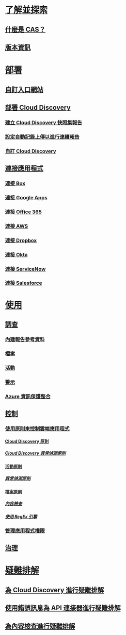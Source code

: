 # [了解並探索](what-is-cloud-app-security.md)
## [什麼是 CAS？](what-is-cloud-app-security.md)
## [版本資訊](release-notes.md)
# [部署](getting-started-with-cloud-app-security.md)
## [自訂入口網站](general-setup.md)
## [部署 Cloud Discovery](set-up-cloud-discovery.md)
### [建立 Cloud Discovery 快照集報告](create-snapshot-cloud-discovery-reports.md)
### [設定自動記錄上傳以進行連續報告](configure-automatic-log-upload-for-continuous-reports.md)
### [自訂 Cloud Discovery](working-with-cloud-discovery-data.md)
## [連接應用程式](enable-instant-visibility-protection-and-governance-actions-for-your-apps.md)
### [連接 Box](connect-box-to-microsoft-cloud-app-security.md)
### [連接 Google Apps](connect-google-apps-to-microsoft-cloud-app-security.md)
### [連接 Office 365](connect-office-365-to-microsoft-cloud-app-security.md)
### [連接 AWS](connect-aws-to-microsoft-cloud-app-security.md)
### [連接 Dropbox](connect-dropbox-to-microsoft-cloud-app-security.md)
### [連接 Okta](connect-okta-to-microsoft-cloud-app-security.md)
### [連接 ServiceNow](connect-servicenow-to-microsoft-cloud-app-security.md)
### [連接 Salesforce](connect-salesforce-to-microsoft-cloud-app-security.md)
# [使用](daily-activities-to-protect-your-cloud-environment.md)
## [調查](investigate.md)
### [內建報告參考資料](built-in-report-reference.md)
### [檔案](file-filters.md)
### [活動](activity-filters.md)
### [警示](monitor-alerts.md)
### [Azure 資訊保護整合](azip-integration.md)
## [控制](control.md)
### [使用原則來控制雲端應用程式](control-cloud-apps-with-policies.md)
#### [Cloud Discovery 原則](cloud-discovery-policies.md)
##### [Cloud Discovery 異常偵測原則](cloud-discovery-anomaly-detection-policy.md)
#### [活動原則](user-activity-policies.md)
##### [異常偵測原則](anomaly-detection-policy.md)
#### [檔案原則](data-protection-policies.md)
##### [內容檢查](content-inspection.md)
##### [使用 RegEx 引擎](working-with-the-regex-engine.md)
### [管理應用程式權限](manage-app-permissions.md)
## [治理](governance-actions.md)
# [疑難排解](troubleshooting.md)
## [為 Cloud Discovery 進行疑難排解](troubleshooting-cloud-discovery.md)
## [使用錯誤訊息為 API 連接器進行疑難排解](troubleshooting-api-connectors-using-error-messages.md)
## [為內容檢查進行疑難排解](troubleshooting-content-inspection.md)

<!--HONumber=Nov16_HO5-->


